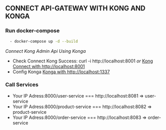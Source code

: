 ## CONNECT API-GATEWAY WITH KONG AND KONGA

### Run docker-compose

```sh
  - docker-compose up -d --build
```

*Connect Kong Admin Api Using Konga*

 - Check Connect Kong Success: curl -i http://localhost:8001 *or* [Kong Connect with http://localhost:8001](http://localhost:8001)
 - Config Konga [Konga with http://localhost:1337](http://localhost:1337)

### Call Services

 - Your IP Adress:8000/user-service === http://localhost:8081 => user-service
 - Your IP Adress:8000/product-service === http://localhost:8082 => product-service
 - Your IP Adress:8000/order-service === http://localhost:8083 => order-service

